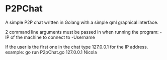 P2PChat
=======

A simple P2P chat written in Golang with a simple qml graphical interface. 

2 command line arguments must be passed in when running the program: 
-IP of the machine to connect to
-Username

If the user is the first one in the chat type 127.0.0.1 for the IP address.
example: go run P2pChat.go 127.0.0.1 Nicola
